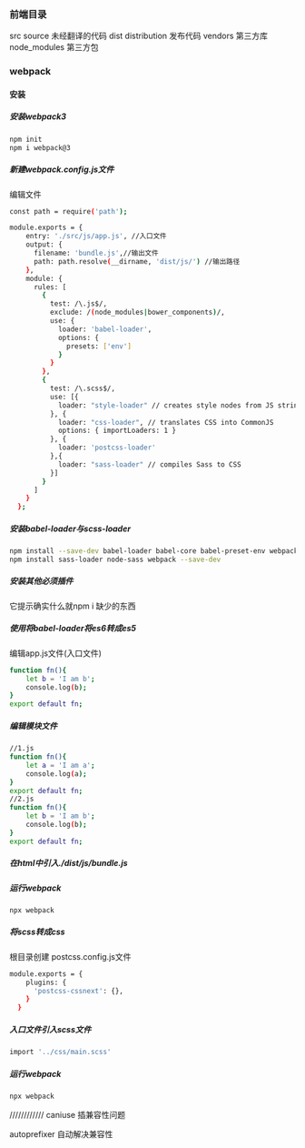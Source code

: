 
### 前端目录

src source 未经翻译的代码
dist distribution 发布代码
vendors 第三方库
node_modules 第三方包

### webpack

#### 安装

##### 安装webpack3

``` bash
npm init
npm i webpack@3
```
##### 新建webpack.config.js文件

编辑文件
``` bash
const path = require('path');

module.exports = {
    entry: './src/js/app.js', //入口文件
    output: {
      filename: 'bundle.js',//输出文件
      path: path.resolve(__dirname, 'dist/js/') //输出路径
    },
    module: {
      rules: [
        {
          test: /\.js$/,
          exclude: /(node_modules|bower_components)/,
          use: {
            loader: 'babel-loader',
            options: {
              presets: ['env']
            }
          }
        },
        {
          test: /\.scss$/,
          use: [{
            loader: "style-loader" // creates style nodes from JS strings
          }, {
            loader: "css-loader", // translates CSS into CommonJS
            options: { importLoaders: 1 }
          }, {
            loader: 'postcss-loader'
          },{
            loader: "sass-loader" // compiles Sass to CSS
          }]
        }
      ]
    }
  };
```
##### 安装babel-loader与scss-loader

``` bash
npm install --save-dev babel-loader babel-core babel-preset-env webpack
npm install sass-loader node-sass webpack --save-dev
```
##### 安装其他必须插件

它提示确实什么就npm i 缺少的东西

##### 使用将babel-loader将es6转成es5

编辑app.js文件(入口文件)

``` bash
function fn(){
    let b = 'I am b';
    console.log(b);
}
export default fn;
```

##### 编辑模块文件

``` bash
//1.js
function fn(){
    let a = 'I am a';
    console.log(a);
}
export default fn;
//2.js
function fn(){
    let b = 'I am b';
    console.log(b);
}
export default fn;
```

##### 在html中引入./dist/js/bundle.js

##### 运行webpack

``` bash
npx webpack
```

##### 将scss转成css

根目录创建 postcss.config.js文件
``` bash
module.exports = {
    plugins: {
      'postcss-cssnext': {},
    }
  }
```
##### 入口文件引入scss文件

``` bash
import '../css/main.scss'
```

##### 运行webpack
``` bash
npx webpack
```

////////////
caniuse 插兼容性问题

autoprefixer 自动解决兼容性